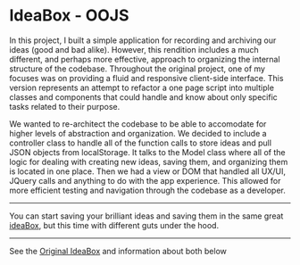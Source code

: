 # IdeaBox - OOJS

In this project, I built a simple application for recording and archiving our ideas (good and bad alike). However, this rendition includes a much different, and perhaps more effective, approach to organizing the internal structure of the codebase. Throughout the original project, one of my focuses was on providing a fluid and responsive client-side interface. This version represents an attempt to refactor a one page script into multiple classes and components that could handle and know about only specific tasks related to their purpose.

We wanted to re-architect the codebase to be able to accomodate for higher levels of abstraction and organization. We decided to include a controller class to handle all of the function calls to store ideas and pull JSON objects from localStorage. It talks to the Model class where all of the logic for dealing with creating new ideas, saving them, and organizing them is located in one place. Then we had a view or DOM that handled all UX/UI, JQuery calls and anything to do with the app experience. This allowed for more efficient testing and navigation through the codebase as a developer.

---
You can start saving your brilliant ideas and saving them in the same great [ideaBox](https://kswhyte.github.io/idea-box-oojs/), but this time with different guts under the hood.

---
See the [Original IdeaBox](https://github.com/kswhyte/idea-box/blob/master/README.md) and information about both below


